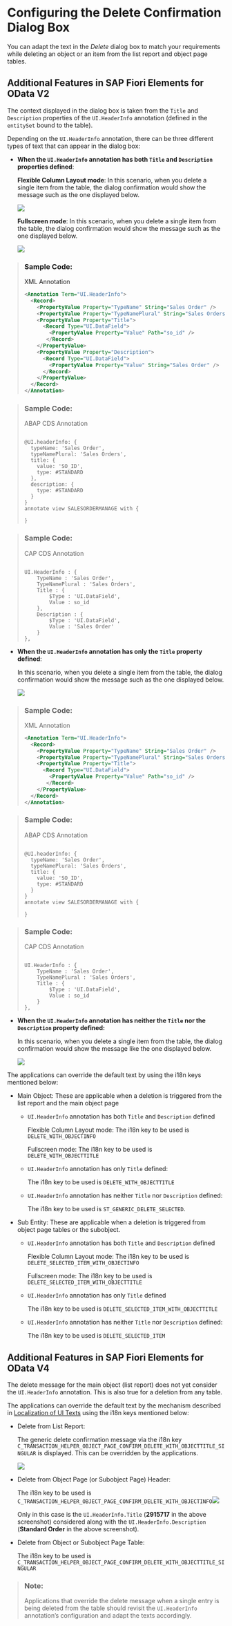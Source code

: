 <!-- loio84e4f8967bf643c9b81d4d84cefdf367 -->

# Configuring the Delete Confirmation Dialog Box

You can adapt the text in the *Delete* dialog box to match your requirements while deleting an object or an item from the list report and object page tables.



<a name="loio84e4f8967bf643c9b81d4d84cefdf367__section_jls_dyr_cnb"/>

## Additional Features in SAP Fiori Elements for OData V2

The context displayed in the dialog box is taken from the `Title` and `Description` properties of the `UI.HeaderInfo` annotation \(defined in the `entitySet` bound to the table\).

Depending on the `UI.HeaderInfo` annotation, there can be three different types of text that can appear in the dialog box:

-   **When the `UI.HeaderInfo` annotation has both `Title` and `Description` properties defined**:

    **Flexible Column Layout mode**: In this scenario, when you delete a single item from the table, the dialog confirmation would show the message such as the one displayed below.

     ![](images/Delete_Dialog_1_4e21c19.png) 

    **Fullscreen mode**: In this scenario, when you delete a single item from the table, the dialog confirmation would show the message such as the one displayed below.

     ![](images/Delete_Dialog_1b_ad1d3f4.png) 


> ### Sample Code:  
> XML Annotation
> 
> ```xml
> <Annotation Term="UI.HeaderInfo"> 
>   <Record> 
>     <PropertyValue Property="TypeName" String="Sales Order" /> 
>     <PropertyValue Property="TypeNamePlural" String="Sales Orders" /> 
>     <PropertyValue Property="Title"> 
>       <Record Type="UI.DataField"> 
>         <PropertyValue Property="Value" Path="so_id" /> 
>        </Record> 
>     </PropertyValue> 
>     <PropertyValue Property="Description"> 
>       <Record Type="UI.DataField"> 
>         <PropertyValue Property="Value" String="Sales Order" /> 
>       </Record>   
>     </PropertyValue> 
>   </Record> 
> </Annotation>
> 
> ```

> ### Sample Code:  
> ABAP CDS Annotation
> 
> ```
> 
> @UI.headerInfo: {
>   typeName: 'Sales Order',
>   typeNamePlural: 'Sales Orders',
>   title: {
>     value: 'SO_ID',
>     type: #STANDARD
>   },
>   description: {
>     type: #STANDARD
>   }
> }
> annotate view SALESORDERMANAGE with {
> 
> }
> 
> ```

> ### Sample Code:  
> CAP CDS Annotation
> 
> ```
> 
> UI.HeaderInfo : {
>     TypeName : 'Sales Order',
>     TypeNamePlural : 'Sales Orders',
>     Title : {
>         $Type : 'UI.DataField',
>         Value : so_id
>     },
>     Description : {
>         $Type : 'UI.DataField',
>         Value : 'Sales Order'
>     }
> },
> ```

-   **When the `UI.HeaderInfo` annotation has only the `Title` property defined**:

    In this scenario, when you delete a single item from the table, the dialog confirmation would show the message such as the one displayed below.

     ![](images/Delete_Dialog_2_f898032.png) 


> ### Sample Code:  
> XML Annotation
> 
> ```xml
> <Annotation Term="UI.HeaderInfo"> 
>   <Record> 
>     <PropertyValue Property="TypeName" String="Sales Order" /> 
>     <PropertyValue Property="TypeNamePlural" String="Sales Orders" /> 
>     <PropertyValue Property="Title"> 
>       <Record Type="UI.DataField"> 
>         <PropertyValue Property="Value" Path="so_id" /> 
>        </Record> 
>     </PropertyValue> 
>   </Record> 
> </Annotation>
> 
> ```

> ### Sample Code:  
> ABAP CDS Annotation
> 
> ```
> 
> @UI.headerInfo: {
>   typeName: 'Sales Order',
>   typeNamePlural: 'Sales Orders',
>   title: {
>     value: 'SO_ID',
>     type: #STANDARD
>   }
> }
> annotate view SALESORDERMANAGE with {
> 
> }
> ```

> ### Sample Code:  
> CAP CDS Annotation
> 
> ```
> 
> UI.HeaderInfo : {
>     TypeName : 'Sales Order',
>     TypeNamePlural : 'Sales Orders',
>     Title : {
>         $Type : 'UI.DataField',
>         Value : so_id
>     }
> },
> ```

-   **When the `UI.HeaderInfo` annotation has neither the `Title` nor the `Description` property defined:**

    In this scenario, when you delete a single item from the table, the dialog confirmation would show the message like the one displayed below.

     ![](images/Delete_Dialog_3_c55b1e8.png) 


The applications can override the default text by using the i18n keys mentioned below:

-   Main Object: These are applicable when a deletion is triggered from the list report and the main object page

    -   `UI.HeaderInfo` annotation has both `Title` and `Description` defined

        Flexible Column Layout mode: The i18n key to be used is `DELETE_WITH_OBJECTINFO`

        Fullscreen mode: The i18n key to be used is `DELETE_WITH_OBJECTTITLE`

    -   `UI.HeaderInfo` annotation has only `Title` defined:

        The i18n key to be used is `DELETE_WITH_OBJECTTITLE`

    -   `UI.HeaderInfo` annotation has neither `Title` nor `Description` defined:

        The i18n key to be used is `ST_GENERIC_DELETE_SELECTED`.


-   Sub Entity: These are applicable when a deletion is triggered from object page tables or the subobject.

    -   `UI.HeaderInfo` annotation has both `Title` and `Description` defined

        Flexible Column Layout mode: The i18n key to be used is `DELETE_SELECTED_ITEM_WITH_OBJECTINFO`

        Fullscreen mode: The i18n key to be used is `DELETE_SELECTED_ITEM_WITH_OBJECTTITLE`

    -   `UI.HeaderInfo` annotation has only `Title` defined

        The i18n key to be used is `DELETE_SELECTED_ITEM_WITH_OBJECTTITLE`

    -   `UI.HeaderInfo` annotation has neither `Title` nor `Description` defined:

        The i18n key to be used is `DELETE_SELECTED_ITEM`





<a name="loio84e4f8967bf643c9b81d4d84cefdf367__section_uql_5yr_cnb"/>

## Additional Features in SAP Fiori Elements for OData V4

The delete message for the main object \(list report\) does not yet consider the `UI.HeaderInfo` annotation. This is also true for a deletion from any table.

The applications can override the default text by the mechanism described in [Localization of UI Texts](localization-of-ui-texts-b8cb649.md) using the i18n keys mentioned below:

-   Delete from List Report:

    The generic delete confirmation message via the i18n key `C_TRANSACTION_HELPER_OBJECT_PAGE_CONFIRM_DELETE_WITH_OBJECTTITLE_SINGULAR` is displayed. This can be overridden by the applications.

    ![](images/Message_for_Delet_in_List_Report_f70fafe.png)

-   Delete from Object Page \(or Subobject Page\) Header:

    The i18n key to be used is `C_TRANSACTION_HELPER_OBJECT_PAGE_CONFIRM_DELETE_WITH_OBJECTINFO`![](images/Message_for_Delete_from_Object_Page_Header_e7bb20c.png)

    Only in this case is the `UI.HeaderInfo.Title` \(**2915717** in the above screenshot\) considered along with the `UI.HeaderInfo.Description` \(**Standard Order** in the above screenshot\).

-   Delete from Object or Subobject Page Table:

    The i18n key to be used is `C_TRANSACTION_HELPER_OBJECT_PAGE_CONFIRM_DELETE_WITH_OBJECTTITLE_SINGULAR`


> ### Note:  
> Applications that override the delete message when a single entry is being deleted from the table should revisit the `UI.HeaderInfo` annotation’s configuration and adapt the texts accordingly.


